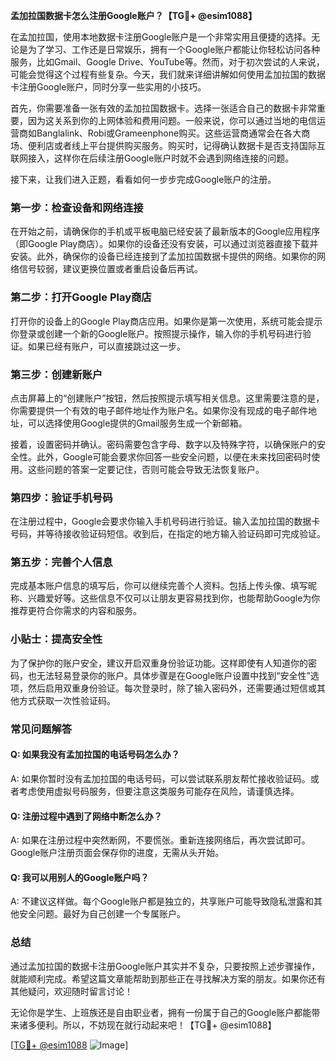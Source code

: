 **孟加拉国数据卡怎么注册Google账户？【TG💪+ @esim1088】**

在孟加拉国，使用本地数据卡注册Google账户是一个非常实用且便捷的选择。无论是为了学习、工作还是日常娱乐，拥有一个Google账户都能让你轻松访问各种服务，比如Gmail、Google Drive、YouTube等。然而，对于初次尝试的人来说，可能会觉得这个过程有些复杂。今天，我们就来详细讲解如何使用孟加拉国的数据卡注册Google账户，同时分享一些实用的小技巧。

首先，你需要准备一张有效的孟加拉国数据卡。选择一张适合自己的数据卡非常重要，因为这关系到你的上网体验和费用问题。一般来说，你可以通过当地的电信运营商如Banglalink、Robi或Grameenphone购买。这些运营商通常会在各大商场、便利店或者线上平台提供购买服务。购买时，记得确认数据卡是否支持国际互联网接入，这样你在后续注册Google账户时就不会遇到网络连接的问题。

接下来，让我们进入正题，看看如何一步步完成Google账户的注册。

### 第一步：检查设备和网络连接

在开始之前，请确保你的手机或平板电脑已经安装了最新版本的Google应用程序（即Google Play商店）。如果你的设备还没有安装，可以通过浏览器直接下载并安装。此外，确保你的设备已经连接到了孟加拉国数据卡提供的网络。如果你的网络信号较弱，建议更换位置或者重启设备后再试。

### 第二步：打开Google Play商店

打开你的设备上的Google Play商店应用。如果你是第一次使用，系统可能会提示你登录或创建一个新的Google账户。按照提示操作，输入你的手机号码进行验证。如果已经有账户，可以直接跳过这一步。

### 第三步：创建新账户

点击屏幕上的“创建账户”按钮，然后按照提示填写相关信息。这里需要注意的是，你需要提供一个有效的电子邮件地址作为账户名。如果你没有现成的电子邮件地址，可以选择使用Google提供的Gmail服务生成一个新邮箱。

接着，设置密码并确认。密码需要包含字母、数字以及特殊字符，以确保账户的安全性。此外，Google可能会要求你回答一些安全问题，以便在未来找回密码时使用。这些问题的答案一定要记住，否则可能会导致无法恢复账户。

### 第四步：验证手机号码

在注册过程中，Google会要求你输入手机号码进行验证。输入孟加拉国的数据卡号码，并等待接收验证码短信。收到后，在指定的地方输入验证码即可完成验证。

### 第五步：完善个人信息

完成基本账户信息的填写后，你可以继续完善个人资料。包括上传头像、填写昵称、兴趣爱好等。这些信息不仅可以让朋友更容易找到你，也能帮助Google为你推荐更符合你需求的内容和服务。

### 小贴士：提高安全性

为了保护你的账户安全，建议开启双重身份验证功能。这样即使有人知道你的密码，也无法轻易登录你的账户。具体步骤是在Google账户设置中找到“安全性”选项，然后启用双重身份验证。每次登录时，除了输入密码外，还需要通过短信或其他方式获取一次性验证码。

### 常见问题解答

#### Q: 如果我没有孟加拉国的电话号码怎么办？

A: 如果你暂时没有孟加拉国的电话号码，可以尝试联系朋友帮忙接收验证码。或者考虑使用虚拟号码服务，但要注意这类服务可能存在风险，请谨慎选择。

#### Q: 注册过程中遇到了网络中断怎么办？

A: 如果在注册过程中突然断网，不要慌张。重新连接网络后，再次尝试即可。Google账户注册页面会保存你的进度，无需从头开始。

#### Q: 我可以用别人的Google账户吗？

A: 不建议这样做。每个Google账户都是独立的，共享账户可能导致隐私泄露和其他安全问题。最好为自己创建一个专属账户。

### 总结

通过孟加拉国的数据卡注册Google账户其实并不复杂，只要按照上述步骤操作，就能顺利完成。希望这篇文章能帮助到那些正在寻找解决方案的朋友。如果你还有其他疑问，欢迎随时留言讨论！

无论你是学生、上班族还是自由职业者，拥有一份属于自己的Google账户都能带来诸多便利。所以，不妨现在就行动起来吧！【TG💪+ @esim1088】

[[TG💪+ @esim1088](https://t.me/s/esim1088) ![Image](https://i.postimg.cc/4NQfJmqS/Snipaste-2025-05-13-00-14-12.png)]